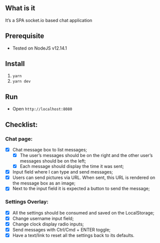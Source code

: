## What is it
It’s a SPA socket.io based chat application

## Prerequisite
* Tested on NodeJS v12.14.1

## Install
1. `yarn`
2. `yarn dev`

## Run
* Open `http://localhost:8080`

## Checklist:

### Chat page:
* [x] Chat message box to list messages;
  * [x] The user’s messages should be on the right and the other user’s messages should be on the left;
  * [x] Each message should display the time it was sent;
* [x] Input field where I can type and send messages;
* [x] Users can send pictures via URL. When sent, this URL is rendered on the message box as an image;
* [x] Next to the input field it is expected a button to send the message;

### Settings Overlay:
* [x] All the settings should be consumed and saved on the LocalStorage;
* [x] Change username input field;
* [x] Change clock display radio inputs;
* [x] Send messages with Ctrl/Cmd + ENTER toggle;
* [x] Have a text/link to reset all the settings back to its defaults.
